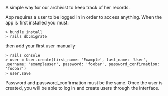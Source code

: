 A simple way for our archivist to keep track of her records.

App requires a user to be logged in in order to access anything. When the app is first installed you must:
```
> bundle install
> rails db:migrate
```
then add your first user manually
```
> rails console
> user = User.create(first_name: 'Example', last_name: 'User', username: 'exampleuser', password: 'foobar', password_confirmation: 'foobar')
> user.save
```
Password and password_confirmation must be the same. Once the user is created, you will be able to log in and create users through the interface.
